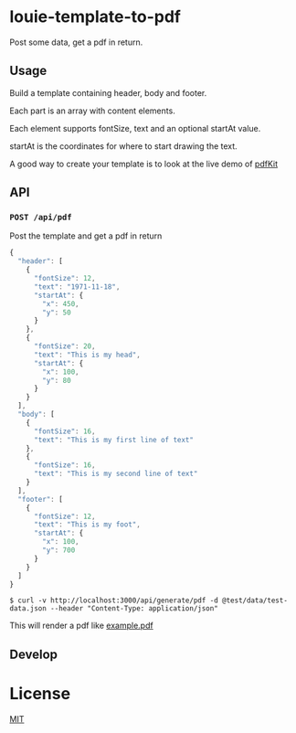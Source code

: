 # louie-template-to-pdf

Post some data, get a pdf in return.

## Usage

Build a template containing header, body and footer.

Each part is an array with content elements.

Each element supports fontSize, text and an optional startAt value.

startAt is the coordinates for where to start drawing the text.

A good way to create your template is to look at the live demo of [pdfKit](http://pdfkit.org/demo/browser.html)

## API

### `POST /api/pdf`

Post the template and get a pdf in return

```JavaScript
{
  "header": [
    {
      "fontSize": 12,
      "text": "1971-11-18",
      "startAt": {
        "x": 450,
        "y": 50
      }
    },
    {
      "fontSize": 20,
      "text": "This is my head",
      "startAt": {
        "x": 100,
        "y": 80
      }
    }
  ],
  "body": [
    {
      "fontSize": 16,
      "text": "This is my first line of text"
    },
    {
      "fontSize": 16,
      "text": "This is my second line of text"
    }
  ],
  "footer": [
    {
      "fontSize": 12,
      "text": "This is my foot",
      "startAt": {
        "x": 100,
        "y": 700
      }
    }
  ]
}
```

```
$ curl -v http://localhost:3000/api/generate/pdf -d @test/data/test-data.json --header "Content-Type: application/json"
```

This will render a pdf like [example.pdf](example.pdf)

## Develop



# License

[MIT](LICENSE)
